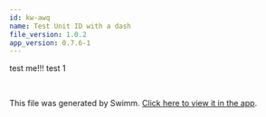 ```yaml
---
id: kw-awq
name: Test Unit ID with a dash
file_version: 1.0.2
app_version: 0.7.6-1
---
```


test me!!! test 1

<br/>

This file was generated by Swimm. [Click here to view it in the app](http://localhost:5001/repos/Z2l0aHViJTNBJTNBc3ItZXh0ZW5zaW9uJTNBJTNBZG91ZWs=/docs/kw-awq).